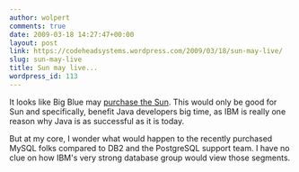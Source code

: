 ```yaml
---
author: wolpert
comments: true
date: 2009-03-18 14:27:47+00:00
layout: post
link: https://codeheadsystems.wordpress.com/2009/03/18/sun-may-live/
slug: sun-may-live
title: Sun may live...
wordpress_id: 113
---
```


It looks like Big Blue may [purchase the Sun](http://www.nytimes.com/2009/03/19/technology/companies/19sun.html). This would only be good for Sun and specifically, benefit Java developers big time, as IBM is really one reason why Java is as successful as it is today.

But at my core, I wonder what would happen to the recently purchased MySQL folks compared to DB2 and the PostgreSQL support team. I have no clue on how IBM's very strong database group would view those segments.
